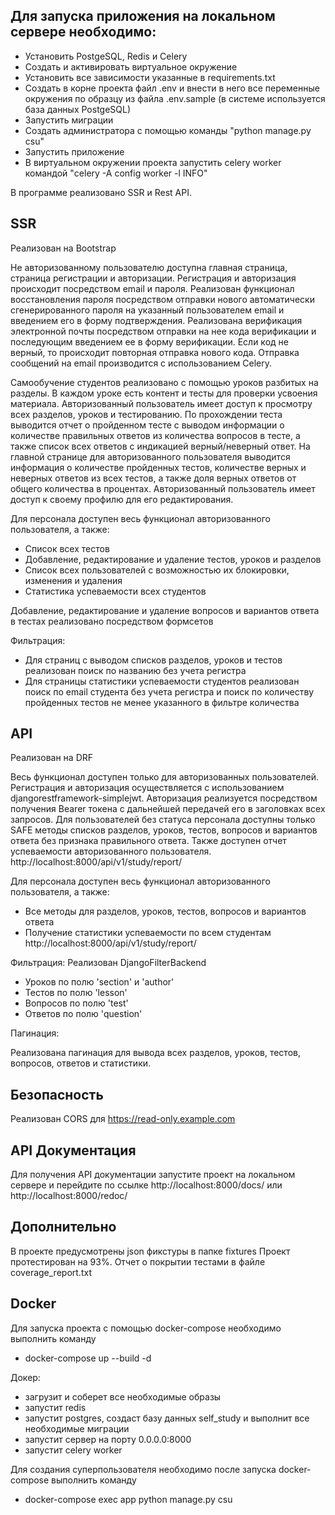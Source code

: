 Для запуска приложения на локальном сервере необходимо:
-----------------------------------------

- Установить PostgeSQL, Redis и Celery
- Создать и активировать виртуальное окружение
- Установить все зависимости указанные в requirements.txt
- Создать в корне проекта файл .env и внести в него все переменные окружения по образцу из файла .env.sample
  (в системе используется база данных PostgeSQL)
- Запустить миграции
- Создать администратора с помощью команды "python manage.py csu"
- Запустить приложение
- В виртуальном окружении проекта запустить celery worker командой "celery -A config worker -l INFO"

В программе реализовано SSR и Rest API.

SSR
---
Реализован на Bootstrap

Не авторизованному пользователю доступна главная страница, страница регистрации и авторизации. Регистрация и авторизация
происходит посредством email и пароля. Реализован функционал восстановления пароля посредством отправки нового
автоматически сгенерированного пароля на указанный пользователем email и введением его в форму подтверждения.
Реализована верификация электронной почты посредством отправки на нее кода верификации и последующим введением ее в
форму верификации. Если код не верный, то происходит повторная отправка нового кода.
Отправка сообщений на email производится с использованием Celery.

Самообучение студентов реализовано с помощью уроков разбитых на разделы. В каждом уроке есть
контент и тесты для проверки усвоения материала. Авторизованный пользователь имеет доступ к просмотру всех разделов,
уроков и тестированию. По прохождении теста выводится отчет о пройденном тесте с выводом информации о количестве
правильных ответов из количества вопросов в тесте, а также список всех ответов с индикацией верный/неверный ответ. На
главной странице для авторизованного пользователя выводится информация о количестве пройденных тестов, количестве верных
и неверных ответов из всех тестов, а также доля верных ответов от общего количества в процентах.
Авторизованный пользователь имеет доступ к своему профилю для его редактирования.

Для персонала доступен весь функционал авторизованного пользователя, а также:

- Список всех тестов
- Добавление, редактирование и удаление тестов, уроков и разделов
- Список всех пользователей с возможностью их блокировки, изменения и удаления
- Статистика успеваемости всех студентов

Добавление, редактирование и удаление вопросов и вариантов ответа в тестах реализовано посредством формсетов

Фильтрация:

- Для страниц с выводом списков разделов, уроков и тестов реализован поиск по названию без учета регистра
- Для страницы статистики успеваемости студентов реализован поиск по email студента без учета регистра
  и поиск по количеству пройденных тестов не менее указанного в фильтре количества

API
---
Реализован на DRF

Весь функционал доступен только для авторизованных пользователей. Регистрация и авторизация осуществляется с
использованием djangorestframework-simplejwt. Авторизация реализуется посредством получения Bearer токена с дальнейшей
передачей его в заголовках всех запросов. Для пользователей без статуса персонала доступны только SAFE методы
списков разделов, уроков, тестов, вопросов и вариантов ответа без признака правильного ответа. Также доступен отчет
успеваемости авторизованного пользователя. http://localhost:8000/api/v1/study/report/

Для персонала доступен весь функционал авторизованного пользователя, а также:

- Все методы для разделов, уроков, тестов, вопросов и вариантов ответа
- Получение статистики успеваемости по всем студентам  http://localhost:8000/api/v1/study/report/

Фильтрация:
Реализован DjangoFilterBackend

- Уроков по полю 'section' и 'author'
- Тестов по полю 'lesson'
- Вопросов по полю 'test'
- Ответов по полю 'question'

Пагинация:

Реализована пагинация для вывода всех разделов, уроков, тестов, вопросов, ответов и статистики.


Безопасность
------------
Реализован CORS для https://read-only.example.com


API Документация
----------------
Для получения API документации запустите проект на локальном сервере и перейдите по ссылке http://localhost:8000/docs/
или http://localhost:8000/redoc/


Дополнительно
-------------
В проекте предусмотрены json фикстуры в папке fixtures
Проект протестирован на 93%. Отчет о покрытии тестами в файле coverage_report.txt


Docker
------
Для запуска проекта с помощью docker-compose необходимо выполнить команду

- docker-compose up --build -d

Докер:

- загрузит и соберет все необходимые образы
- запустит redis
- запустит postgres, создаст базу данных self_study и выполнит все необходимые миграции
- запустит сервер на порту 0.0.0.0:8000
- запустит celery worker

Для создания суперпользователя необходимо после запуска docker-compose выполнить команду

- docker-compose exec app python manage.py csu
